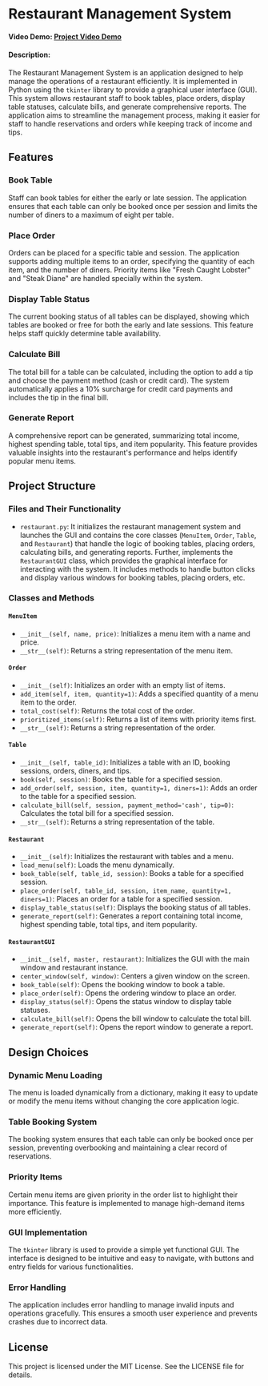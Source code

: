 # Restaurant Management System
#### Video Demo: [Project Video Demo](https://www.example.com)
#### Description:

The Restaurant Management System is an application designed to help manage the operations of a restaurant efficiently. It is implemented in Python using the `tkinter` library to provide a graphical user interface (GUI). This system allows restaurant staff to book tables, place orders, display table statuses, calculate bills, and generate comprehensive reports. The application aims to streamline the management process, making it easier for staff to handle reservations and orders while keeping track of income and tips.

## Features

### Book Table
Staff can book tables for either the early or late session. The application ensures that each table can only be booked once per session and limits the number of diners to a maximum of eight per table.

### Place Order
Orders can be placed for a specific table and session. The application supports adding multiple items to an order, specifying the quantity of each item, and the number of diners. Priority items like "Fresh Caught Lobster" and "Steak Diane" are handled specially within the system.

### Display Table Status
The current booking status of all tables can be displayed, showing which tables are booked or free for both the early and late sessions. This feature helps staff quickly determine table availability.

### Calculate Bill
The total bill for a table can be calculated, including the option to add a tip and choose the payment method (cash or credit card). The system automatically applies a 10% surcharge for credit card payments and includes the tip in the final bill.

### Generate Report
A comprehensive report can be generated, summarizing total income, highest spending table, total tips, and item popularity. This feature provides valuable insights into the restaurant's performance and helps identify popular menu items.

## Project Structure

### Files and Their Functionality
- `restaurant.py`:  It initializes the restaurant management system and launches the GUI and contains the core classes (`MenuItem`, `Order`, `Table`, and `Restaurant`) that handle the logic of booking tables, placing orders, calculating bills, and generating reports.
Further, implements the `RestaurantGUI` class, which provides the graphical interface for interacting with the system. It includes methods to handle button clicks and display various windows for booking tables, placing orders, etc.

### Classes and Methods

#### `MenuItem`
- `__init__(self, name, price)`: Initializes a menu item with a name and price.
- `__str__(self)`: Returns a string representation of the menu item.

#### `Order`
- `__init__(self)`: Initializes an order with an empty list of items.
- `add_item(self, item, quantity=1)`: Adds a specified quantity of a menu item to the order.
- `total_cost(self)`: Returns the total cost of the order.
- `prioritized_items(self)`: Returns a list of items with priority items first.
- `__str__(self)`: Returns a string representation of the order.

#### `Table`
- `__init__(self, table_id)`: Initializes a table with an ID, booking sessions, orders, diners, and tips.
- `book(self, session)`: Books the table for a specified session.
- `add_order(self, session, item, quantity=1, diners=1)`: Adds an order to the table for a specified session.
- `calculate_bill(self, session, payment_method='cash', tip=0)`: Calculates the total bill for a specified session.
- `__str__(self)`: Returns a string representation of the table.

#### `Restaurant`
- `__init__(self)`: Initializes the restaurant with tables and a menu.
- `load_menu(self)`: Loads the menu dynamically.
- `book_table(self, table_id, session)`: Books a table for a specified session.
- `place_order(self, table_id, session, item_name, quantity=1, diners=1)`: Places an order for a table for a specified session.
- `display_table_status(self)`: Displays the booking status of all tables.
- `generate_report(self)`: Generates a report containing total income, highest spending table, total tips, and item popularity.

#### `RestaurantGUI`
- `__init__(self, master, restaurant)`: Initializes the GUI with the main window and restaurant instance.
- `center_window(self, window)`: Centers a given window on the screen.
- `book_table(self)`: Opens the booking window to book a table.
- `place_order(self)`: Opens the ordering window to place an order.
- `display_status(self)`: Opens the status window to display table statuses.
- `calculate_bill(self)`: Opens the bill window to calculate the total bill.
- `generate_report(self)`: Opens the report window to generate a report.

## Design Choices

### Dynamic Menu Loading
The menu is loaded dynamically from a dictionary, making it easy to update or modify the menu items without changing the core application logic.

### Table Booking System
The booking system ensures that each table can only be booked once per session, preventing overbooking and maintaining a clear record of reservations.

### Priority Items
Certain menu items are given priority in the order list to highlight their importance. This feature is implemented to manage high-demand items more efficiently.

### GUI Implementation
The `tkinter` library is used to provide a simple yet functional GUI. The interface is designed to be intuitive and easy to navigate, with buttons and entry fields for various functionalities.

### Error Handling
The application includes error handling to manage invalid inputs and operations gracefully. This ensures a smooth user experience and prevents crashes due to incorrect data.

## License
This project is licensed under the MIT License. See the LICENSE file for details.

